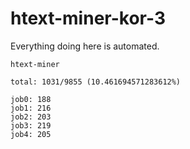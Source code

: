 # htext-miner-kor-3

Everything doing here is automated.

```
htext-miner

total: 1031/9855 (10.461694571283612%)

job0: 188
job1: 216
job2: 203
job3: 219
job4: 205
```